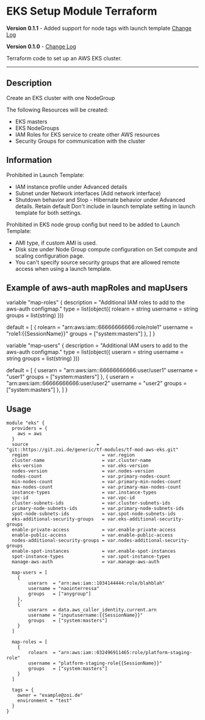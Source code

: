 # EKS Setup Module Terraform

**Version 0.1.1** - Added support for node tags with launch template [Change Log](CHANGELOG.md)

**Version 0.1.0** - [Change Log](CHANGELOG.md)

Terraform code to set up an AWS EKS cluster.

---

## Description

Create an EKS cluster with one NodeGroup

The following Resources will be created:

- EKS masters
- EKS NodeGroups
- IAM Roles for EKS service to create other AWS resources
- Security Groups for communication with the cluster

## Information
Prohibited in Launch Template:
- IAM instance profile under Advanced details
- Subnet under Network interfaces (Add network interface)
- Shutdown behavior and Stop - Hibernate behavior under Advanced details. Retain default Don't include in launch template setting in launch template for both settings.

Prohibited in EKS node group config but need to be added to Launch Template:
- AMI type, if custom AMI is used.
- Disk size under Node Group compute configuration on Set compute and scaling configuration page.
- You can't specify source security groups that are allowed remote access when using a launch template.

## Example of aws-auth mapRoles and mapUsers

variable "map-roles" {
  description = "Additional IAM roles to add to the aws-auth configmap."
  type = list(object({
    rolearn  = string
    username = string
    groups   = list(string)
  }))

  default = [
    {
      rolearn  = "arn:aws:iam::66666666666:role/role1"
      username = "role1:{{SessionName}}"
      groups   = ["system:masters"]
    },
  ]
}

variable "map-users" {
  description = "Additional IAM users to add to the aws-auth configmap."
  type = list(object({
    userarn  = string
    username = string
    groups   = list(string)
  }))

  default = [
    {
      userarn  = "arn:aws:iam::66666666666:user/user1"
      username = "user1"
      groups   = ["system:masters"]
    },
    {
      userarn  = "arn:aws:iam::66666666666:user/user2"
      username = "user2"
      groups   = ["system:masters"]
    },
  ]
}

## Usage

```
module "eks" {
  providers = {
    aws = aws
  }
  source                         = "git::https://git.zoi.de/generic/tf-modules/tf-mod-aws-eks.git"
  region                           = var.region
  cluster-name                     = var.cluster-name
  eks-version                      = var.eks-version
  nodes-version                    = var.nodes-version
  nodes-count                      = var.primary-nodes-count 
  min-nodes-count                  = var.primary-min-nodes-count
  max-nodes-count                  = var.primary-max-nodes-count
  instance-types                   = var.instance-types
  vpc-id                           = var.vpc-id
  cluster-subnets-ids              = var.cluster-subnets-ids
  primary-node-subnets-ids         = var.primary-node-subnets-ids
  spot-node-subnets-ids            = var.spot-node-subnets-ids
  eks-additional-security-groups   = var.eks-additional-security-groups
  enable-private-access            = var.enable-private-access
  enable-public-access             = var.enable-public-access
  nodes-additional-security-groups = var.nodes-additional-security-groups
  enable-spot-instances            = var.enable-spot-instances
  spot-instance-types              = var.spot-instance-types
  manage-aws-auth                  = var.manage-aws-auth
  
  map-users = [
    {
        userarn  = "arn:aws:iam::1034144444:role/blahblah"
        username = "naointerressa"
        groups   = ["anygroup"]
    },
    {
        userarn  = data.aws_caller_identity.current.arn
        username = "inputusername:{{SessionName}}"
        groups   = ["system:masters"]
    }
  ]

  map-roles = [
    {
        rolearn  = "arn:aws:iam::032496911465:role/platform-staging-role"
        username = "platform-staging-role{{SessionName}}"
        groups   = ["system:masters"]
    }
  ]

  tags = {              
    owner = "example@zoi.de"
    environment = "test"
  }
}
```
